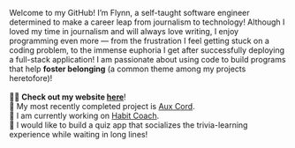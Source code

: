 Welcome to my GitHub! I’m Flynn, a self-taught software engineer determined to make a career leap from journalism to technology! Although I loved my time in journalism and will always love writing, I enjoy programming even more — from the frustration I feel getting stuck on a coding problem, to the immense euphoria I get after successfully deploying a full-stack application! I am passionate about using code to build programs that help <b>foster belonging</b> (a common theme among my projects heretofore)! <br> 
<br>
👨‍💻 <b>Check out my website <a href="https://ftrichardson.github.io/portfolio/">here</a></b>!<br>
🎸 My most recently completed project is [Aux Cord](https://aux-cord.onrender.com/).<br>
🌱 I am currently working on [Habit Coach](https://habit-coach.netlify.app/).<br>
🔭 I would like to build a quiz app that socializes the trivia-learning experience while waiting in long lines!

